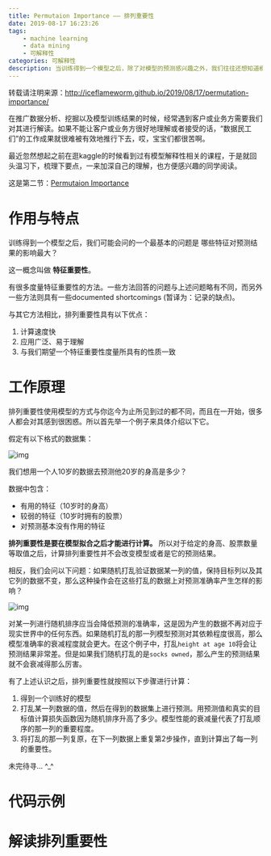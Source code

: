```yaml
---
title: Permutaion Importance —— 排列重要性
date: 2019-08-17 16:23:26
tags:
    - machine learning
    - data mining
    - 可解释性
categories: 可解释性
description: 当训练得到一个模型之后，除了对模型的预测感兴趣之外，我们往往还想知道模型中哪些特征更重要，哪些特征对对预测结果的影响最大。Permutaion Importance，排列重要性，就是一种衡量特种重要性的方法。
---
```


转载请注明来源：http://iceflameworm.github.io/2019/08/17/permutation-importance/

在推广数据分析、挖掘以及模型训练结果的时候，经常遇到客户或业务方需要我们对其进行解读。如果不能让客户或业务方很好地理解或者接受的话，“数据民工们”的工作成果就很难被有效地推行下去，哎，宝宝们都很苦啊。

最近忽然想起之前在逛kaggle的时候看到过有模型解释性相关的课程，于是就回头温习下，梳理下要点，一来加深自己的理解，也方便感兴趣的同学阅读。

这是第二节：[Permutaion Importance](https://www.kaggle.com/dansbecker/permutation-importance)


# 作用与特点

训练得到一个模型之后，我们可能会问的一个最基本的问题是 哪些特征对预测结果的影响最大？

这一概念叫做 **特征重要性**。

有很多度量特征重要性的方法。一些方法回答的问题与上述问题略有不同，而另外一些方法则具有一些documented shortcomings (暂译为：记录的缺点)。

与其它方法相比，排列重要性具有以下优点：

1. 计算速度快
2. 应用广泛、易于理解
3. 与我们期望一个特征重要性度量所具有的性质一致

# 工作原理

排列重要性使用模型的方式与你迄今为止所见到过的都不同，而且在一开始，很多人都会对其感到很困惑。所以首先举一个例子来具体介绍以下它。

假定有以下格式的数据集：

![img](pi_demo_1.jpg)

我们想用一个人10岁的数据去预测他20岁的身高是多少？

数据中包含：
- 有用的特征（10岁时的身高）
- 较弱的特征（10岁时拥有的股票）
- 对预测基本没有作用的特征

**排列重要性是要在模型拟合之后才能进行计算。** 所以对于给定的身高、股票数量等取值之后，计算排列重要性并不会改变模型或者是它的预测结果。

相反，我们会问以下问题：如果随机打乱验证数据某一列的值，保持目标列以及其它列的数据不变，那么这种操作会在这些打乱的数据上对预测准确率产生怎样的影响？

![img](pi_demo_2.jpg)

对某一列进行随机排序应当会降低预测的准确率，这是因为产生的数据不再对应于现实世界中的任何东西。如果随机打乱的那一列模型预测对其依赖程度很高，那么模型准确率的衰减程度就会更大。在这个例子中，打乱`height at age 10`将会让预测结果非常差。但是如果我们随机打乱的是`socks owned`，那么产生的预测结果就不会衰减得那么厉害。

有了上述认识之后，排列重要性就按照以下步骤进行计算：

1. 得到一个训练好的模型
2. 打乱某一列数据的值，然后在得到的数据集上进行预测。用预测值和真实的目标值计算损失函数因为随机排序升高了多少。模型性能的衰减量代表了打乱顺序的那一列的重要程度。
3. 将打乱的那一列复原，在下一列数据上重复第2步操作，直到计算出了每一列的重要性。

未完待寻... ^_^

# 代码示例

# 解读排列重要性